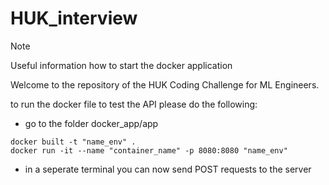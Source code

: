 # HUK_interview

> [!NOTE]
> Useful information how to start the docker application

Welcome to the repository of the HUK Coding Challenge for ML Engineers. 


to run the docker file to test the API please do the following: 
- go to the folder docker_app/app
```
docker built -t "name_env" . 
docker run -it --name "container_name" -p 8080:8080 "name_env"
```

- in a seperate terminal you can now send POST requests to the server



